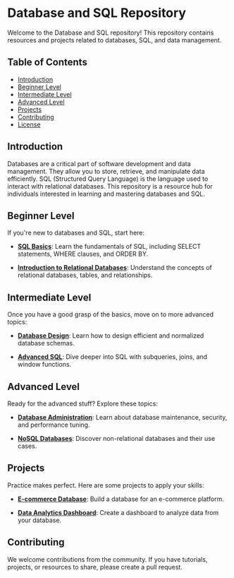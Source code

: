# Database and SQL Repository

Welcome to the Database and SQL repository! This repository contains resources and projects related to databases, SQL, and data management.

## Table of Contents
- [Introduction](#introduction)
- [Beginner Level](#beginner-level)
- [Intermediate Level](#intermediate-level)
- [Advanced Level](#advanced-level)
- [Projects](#projects)
- [Contributing](#contributing)
- [License](#license)

## Introduction

Databases are a critical part of software development and data management. They allow you to store, retrieve, and manipulate data efficiently. SQL (Structured Query Language) is the language used to interact with relational databases. This repository is a resource hub for individuals interested in learning and mastering databases and SQL.

## Beginner Level

If you're new to databases and SQL, start here:

- **[SQL Basics](/beginner/sql-basics.md)**: Learn the fundamentals of SQL, including SELECT statements, WHERE clauses, and ORDER BY.

- **[Introduction to Relational Databases](/beginner/intro-to-relational-databases.md)**: Understand the concepts of relational databases, tables, and relationships.

## Intermediate Level

Once you have a good grasp of the basics, move on to more advanced topics:

- **[Database Design](/intermediate/database-design.md)**: Learn how to design efficient and normalized database schemas.

- **[Advanced SQL](/intermediate/advanced-sql.md)**: Dive deeper into SQL with subqueries, joins, and window functions.

## Advanced Level

Ready for the advanced stuff? Explore these topics:

- **[Database Administration](/advanced/database-administration.md)**: Learn about database maintenance, security, and performance tuning.

- **[NoSQL Databases](/advanced/nosql-databases.md)**: Discover non-relational databases and their use cases.

## Projects

Practice makes perfect. Here are some projects to apply your skills:

- **[E-commerce Database](/projects/e-commerce-database.md)**: Build a database for an e-commerce platform.

- **[Data Analytics Dashboard](/projects/data-analytics-dashboard.md)**: Create a dashboard to analyze data from your database.

## Contributing

We welcome contributions from the community. If you have tutorials, projects, or resources to share, please create a pull request.
